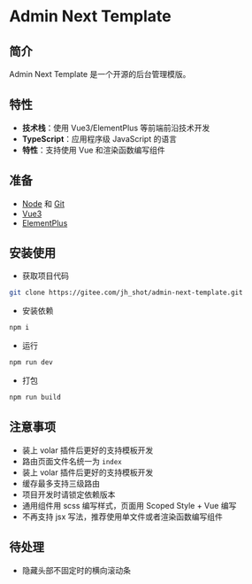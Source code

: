 # Admin Next Template

## 简介

Admin Next Template 是一个开源的后台管理模版。

## 特性

- **技术栈**：使用 Vue3/ElementPlus 等前端前沿技术开发
- **TypeScript**：应用程序级 JavaScript 的语言
- **特性**：支持使用 Vue 和渲染函数编写组件

## 准备

- [Node](http://nodejs.org/) 和 [Git](https://git-scm.com/)
- [Vue3](https://v3.cn.vuejs.org/guide/introduction.html)
- [ElementPlus](https://element-plus.gitee.io/zh-CN/guide/design.html)

## 安装使用

- 获取项目代码

```bash
git clone https://gitee.com/jh_shot/admin-next-template.git
```

- 安装依赖

```bash
npm i
```

- 运行

```bash
npm run dev
```

- 打包

```bash
npm run build
```

## 注意事项

- 装上 volar 插件后更好的支持模板开发
- 路由页面文件名统一为 `index`
- 装上 volar 插件后更好的支持模板开发
- 缓存最多支持三级路由
- 项目开发时请锁定依赖版本
- 通用组件用 scss 编写样式，页面用 Scoped Style + Vue 编写
- 不再支持 jsx 写法，推荐使用单文件或者渲染函数编写组件

## 待处理

- 隐藏头部不固定时的横向滚动条
